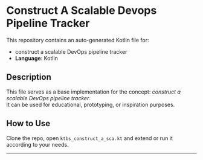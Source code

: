 # Construct A Scalable Devops Pipeline Tracker

This repository contains an auto-generated Kotlin file for:

- construct a scalable DevOps pipeline tracker
- **Language**: Kotlin

## Description

This file serves as a base implementation for the concept: *construct a scalable DevOps pipeline tracker*.  
It can be used for educational, prototyping, or inspiration purposes.

## How to Use

Clone the repo, open `ktbs_construct_a_sca.kt` and extend or run it according to your needs.

---



